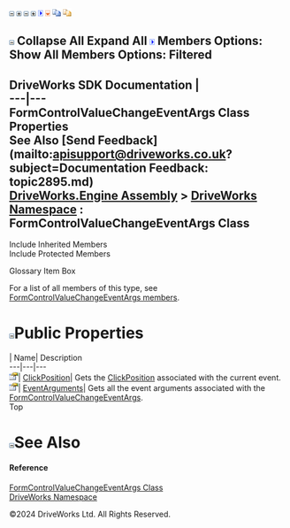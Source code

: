 ![](dotnetimages/collapse.gif) ![](dotnetimages/expand.gif) ![](dotnetimages/collapse.gif) ![](dotnetimages/expand.gif) ![](dotnetimages/drpdown.gif) ![](dotnetimages/drpdown_orange.gif) ![](dotnetimages/copycode.gif) ![](dotnetimages/copycodeHighlight.gif)

![](dotnetimages/collapse.gif) Collapse All Expand All ![](dotnetimages/drpdown.gif) Members Options: Show All  Members Options: Filtered   
---  
DriveWorks SDK Documentation  |   
---|---  
FormControlValueChangeEventArgs Class Properties   
See Also [Send Feedback](mailto:apisupport@driveworks.co.uk?subject=Documentation Feedback: topic2895.md)  
[DriveWorks.Engine Assembly](topic2156.md) > [DriveWorks Namespace](topic2159.md) : FormControlValueChangeEventArgs Class  
---  
  
Include Inherited Members    
Include Protected Members    


Glossary Item Box

For a list of all members of this type, see [FormControlValueChangeEventArgs members](topic2896.md).

# ![](dotnetimages/collapse.gif)Public Properties

| Name| Description  
---|---|---  
![Public Property](dotnetimages/publicProperty.gif)| [ClickPosition](topic2910.md)| Gets the [ClickPosition](topic2910.md) associated with the current event.   
![Public Property](dotnetimages/publicProperty.gif)| [EventArguments](topic2911.md)| Gets all the event arguments associated with the [FormControlValueChangeEventArgs](topic2895.md).   
Top

# ![](dotnetimages/collapse.gif)See Also

#### Reference

[FormControlValueChangeEventArgs Class](topic2895.md)   
[DriveWorks Namespace](topic2159.md)

©2024 DriveWorks Ltd. All Rights Reserved.
